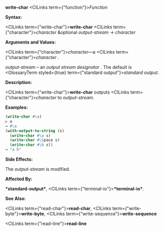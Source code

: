 **write-char** <ClLinks  term={"function"}><i>Function</i></ClLinks> 



**Syntax:** 



<ClLinks  term={"write-char"}><b>write-char</b></ClLinks> <ClLinks  term={"character"}><i>character</i></ClLinks> &amp;optional *output-stream → character* 



**Arguments and Values:** 



<ClLinks  term={"character"}><i>character</i></ClLinks>—a <ClLinks  term={"character"}><i>character</i></ClLinks> . 



*output-stream* – an *output stream designator* . The default is <GlossaryTerm styled={true} term={"standard output"}><i>standard output</i></GlossaryTerm>. 



**Description:** 



<ClLinks  term={"write-char"}><b>write-char</b></ClLinks> outputs <ClLinks  term={"character"}><i>character</i></ClLinks> to *output-stream*. 



**Examples:**
```lisp
(write-char #\a) 
▷ a 
→ #\a 
(with-output-to-string (s) 
  (write-char #\a s) 
  (write-char #\Space s) 
  (write-char #\b s)) 
→ "a b" 
```
**Side Effects:** 



The *output-stream* is modified. 



**Affected By:** 



**\*standard-output\***, <ClLinks  term={"terminal-io"}><b>\*terminal-io\*</b></ClLinks>. 



**See Also:** 



<ClLinks  term={"read-char"}><b>read-char</b></ClLinks>, <ClLinks  term={"write-byte"}><b>write-byte</b></ClLinks>, <ClLinks  term={"write-sequence"}><b>write-sequence</b></ClLinks> 







 



 



<ClLinks  term={"read-line"}><b>read-line</b></ClLinks> 



